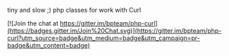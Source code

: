 tiny and slow ;) php classes for work with Curl

[![Join the chat at https://gitter.im/bpteam/php-curl](https://badges.gitter.im/Join%20Chat.svg)](https://gitter.im/bpteam/php-curl?utm_source=badge&utm_medium=badge&utm_campaign=pr-badge&utm_content=badge)